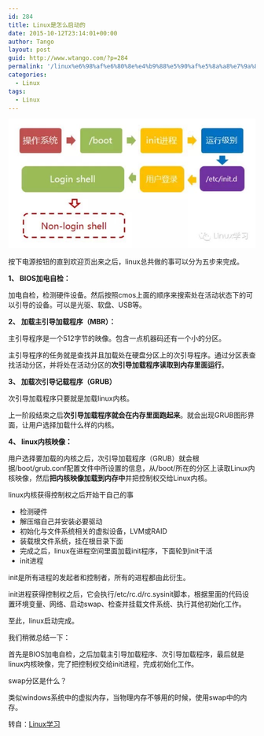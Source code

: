```yaml
---
id: 284
title: Linux是怎么启动的
date: 2015-10-12T23:14:01+00:00
author: Tango
layout: post
guid: http://www.wtango.com/?p=284
permalink: '/linux%e6%98%af%e6%80%8e%e4%b9%88%e5%90%af%e5%8a%a8%e7%9a%84/'
categories:
  - Linux
tags:
  - Linux
---
```


![](../wp-content/uploads/2015/10/Linux是怎么启动的.jpeg)

按下电源按钮的直到欢迎页出来之后，linux总共做的事可以分为五步来完成。

<!--more-->

**1、 BIOS加电自检：**

加电自检，检测硬件设备。然后按照cmos上面的顺序来搜索处在活动状态下的可以引导的设备。可以是光驱、软盘、USB等。

**2、 加载主引导加载程序（MBR）：**

主引导程序是一个512字节的映像。包含一点机器码还有一个小的分区。

主引导程序的任务就是查找并且加载处在硬盘分区上的次引导程序。通过分区表查找活动分区，并将处在活动分区的**次引导加载程序读取到内存里面运行**。

**3、 加载次引导记载程序（GRUB）**

次引导加载程序只要就是加载linux内核。

上一阶段结束之后**次引导加载程序就会在内存里面跑起来**。就会出现GRUB图形界面，让用户选择加载什么样的内核。

**4、 linux内核映像：**

用户选择要加载的内核之后，次引导加载程序（GRUB）就会根据/boot/grub.conf配置文件中所设置的信息，从/boot/所在的分区上读取Linux内核映像，然后**把内核映像加载到内存中**并把控制权交给Linux内核。

linux内核获得控制权之后开始干自己的事

<ul class=" list-paddingleft-2">
  <li>
    检测硬件
  </li>
  <li>
    解压缩自己并安装必要驱动
  </li>
  <li>
    初始化与文件系统相关的虚拟设备，LVM或RAID
  </li>
  <li>
    装载根文件系统，挂在根目录下面
  </li>
  <li>
    完成之后，linux在进程空间里面加载init程序，下面轮到init干活
  </li>
  <li>
    init进程
  </li>
</ul>

init是所有进程的发起者和控制者，所有的进程都由此衍生。

init进程获得控制权之后，它会执行/etc/rc.d/rc.sysinit脚本，根据里面的代码设置环境变量、网络、启动swap、检查并挂载文件系统、执行其他初始化工作。

至此，linux启动完成。

我们稍微总结一下：

首先是BIOS加电自检，之后加载主引导加载程序、次引导加载程序，最后就是linux内核映像，完了把控制权交给init进程，完成初始化工作。

swap分区是什么？

类似windows系统中的虚拟内存，当物理内存不够用的时候，使用swap中的内存。

转自：<a href="http://mp.weixin.qq.com/s?__biz=MzA3MDc1MzQ2NA==&mid=204516686&idx=1&sn=8f4e12823345d70076e9c0e460ab6d06&scene=5&srcid=1012txW9hXlV5j7NzdYitTqL#rd" target="_blank">Linux学习</a>